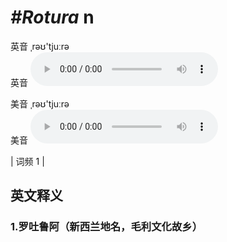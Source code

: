 # ***\#Rotura*** n
英音 ˌrəʊ'tjuːrə  
英音
<audio src="./media/Rotura1.aac" controls="controls"></audio>

美音 ˌrəʊ'tjuːrə  
美音
<audio src="./media/Rotura2.aac" controls="controls"></audio>



| 词频 1 |  

英文释义
---
### 1.**罗吐鲁阿（新西兰地名，毛利文化故乡）**  


